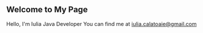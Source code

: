 ## Welcome to My Page

Hello, I'm Iulia
Java Developer
You can find me at iulia.calatoaie@gmail.com
